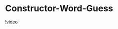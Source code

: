 # Constructor-Word-Guess

[!video](https://drive.google.com/open?id=1I3NBBpLnTS4tB9NXhQ3cUQGceIrwP0u5)
